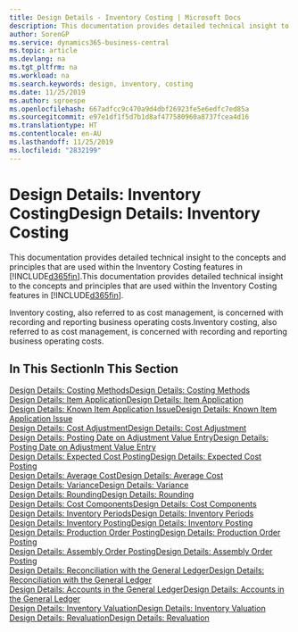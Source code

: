 ```yaml
---
title: Design Details - Inventory Costing | Microsoft Docs
description: This documentation provides detailed technical insight to the concepts and principles that are used within the Inventory Costing features in Business Central.
author: SorenGP
ms.service: dynamics365-business-central
ms.topic: article
ms.devlang: na
ms.tgt_pltfrm: na
ms.workload: na
ms.search.keywords: design, inventory, costing
ms.date: 11/25/2019
ms.author: sgroespe
ms.openlocfilehash: 667adfcc9c470a9d4dbf26923fe5e6edfc7ed85a
ms.sourcegitcommit: e97e1df1f5d7b1d8af477580960a8737fcea4d16
ms.translationtype: HT
ms.contentlocale: en-AU
ms.lasthandoff: 11/25/2019
ms.locfileid: "2832199"
---
```

# <a name="design-details-inventory-costing"></a><span data-ttu-id="88596-103">Design Details: Inventory Costing</span><span class="sxs-lookup"><span data-stu-id="88596-103">Design Details: Inventory Costing</span></span>
<span data-ttu-id="88596-104">This documentation provides detailed technical insight to the concepts and principles that are used within the Inventory Costing features in [!INCLUDE[d365fin](includes/d365fin_md.md)].</span><span class="sxs-lookup"><span data-stu-id="88596-104">This documentation provides detailed technical insight to the concepts and principles that are used within the Inventory Costing features in [!INCLUDE[d365fin](includes/d365fin_md.md)].</span></span>  

<span data-ttu-id="88596-105">Inventory costing, also referred to as cost management, is concerned with recording and reporting business operating costs.</span><span class="sxs-lookup"><span data-stu-id="88596-105">Inventory costing, also referred to as cost management, is concerned with recording and reporting business operating costs.</span></span>  

## <a name="in-this-section"></a><span data-ttu-id="88596-106">In This Section</span><span class="sxs-lookup"><span data-stu-id="88596-106">In This Section</span></span>  
[<span data-ttu-id="88596-107">Design Details: Costing Methods</span><span class="sxs-lookup"><span data-stu-id="88596-107">Design Details: Costing Methods</span></span>](design-details-costing-methods.md)  
[<span data-ttu-id="88596-108">Design Details: Item Application</span><span class="sxs-lookup"><span data-stu-id="88596-108">Design Details: Item Application</span></span>](design-details-item-application.md)  
[<span data-ttu-id="88596-109">Design Details: Known Item Application Issue</span><span class="sxs-lookup"><span data-stu-id="88596-109">Design Details: Known Item Application Issue</span></span>](design-details-inventory-zero-level-open-item-ledger-entries.md)  
[<span data-ttu-id="88596-110">Design Details: Cost Adjustment</span><span class="sxs-lookup"><span data-stu-id="88596-110">Design Details: Cost Adjustment</span></span>](design-details-cost-adjustment.md)  
[<span data-ttu-id="88596-111">Design Details: Posting Date on Adjustment Value Entry</span><span class="sxs-lookup"><span data-stu-id="88596-111">Design Details: Posting Date on Adjustment Value Entry</span></span>](design-details-inventory-adjustment-value-entry-posting-date.md)  
[<span data-ttu-id="88596-112">Design Details: Expected Cost Posting</span><span class="sxs-lookup"><span data-stu-id="88596-112">Design Details: Expected Cost Posting</span></span>](design-details-expected-cost-posting.md)  
[<span data-ttu-id="88596-113">Design Details: Average Cost</span><span class="sxs-lookup"><span data-stu-id="88596-113">Design Details: Average Cost</span></span>](design-details-average-cost.md)  
[<span data-ttu-id="88596-114">Design Details: Variance</span><span class="sxs-lookup"><span data-stu-id="88596-114">Design Details: Variance</span></span>](design-details-variance.md)  
[<span data-ttu-id="88596-115">Design Details: Rounding</span><span class="sxs-lookup"><span data-stu-id="88596-115">Design Details: Rounding</span></span>](design-details-rounding.md)  
[<span data-ttu-id="88596-116">Design Details: Cost Components</span><span class="sxs-lookup"><span data-stu-id="88596-116">Design Details: Cost Components</span></span>](design-details-cost-components.md)  
[<span data-ttu-id="88596-117">Design Details: Inventory Periods</span><span class="sxs-lookup"><span data-stu-id="88596-117">Design Details: Inventory Periods</span></span>](design-details-inventory-periods.md)  
[<span data-ttu-id="88596-118">Design Details: Inventory Posting</span><span class="sxs-lookup"><span data-stu-id="88596-118">Design Details: Inventory Posting</span></span>](design-details-inventory-posting.md)  
[<span data-ttu-id="88596-119">Design Details: Production Order Posting</span><span class="sxs-lookup"><span data-stu-id="88596-119">Design Details: Production Order Posting</span></span>](design-details-production-order-posting.md)  
[<span data-ttu-id="88596-120">Design Details: Assembly Order Posting</span><span class="sxs-lookup"><span data-stu-id="88596-120">Design Details: Assembly Order Posting</span></span>](design-details-assembly-order-posting.md)  
[<span data-ttu-id="88596-121">Design Details: Reconciliation with the General Ledger</span><span class="sxs-lookup"><span data-stu-id="88596-121">Design Details: Reconciliation with the General Ledger</span></span>](design-details-reconciliation-with-the-general-ledger.md)  
[<span data-ttu-id="88596-122">Design Details: Accounts in the General Ledger</span><span class="sxs-lookup"><span data-stu-id="88596-122">Design Details: Accounts in the General Ledger</span></span>](design-details-accounts-in-the-general-ledger.md)  
[<span data-ttu-id="88596-123">Design Details: Inventory Valuation</span><span class="sxs-lookup"><span data-stu-id="88596-123">Design Details: Inventory Valuation</span></span>](design-details-inventory-valuation.md)  
[<span data-ttu-id="88596-124">Design Details: Revaluation</span><span class="sxs-lookup"><span data-stu-id="88596-124">Design Details: Revaluation</span></span>](design-details-revaluation.md)
